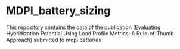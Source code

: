 # MDPI_battery_sizing
This repository contains the data of the publication (Evaluating Hybridization Potential Using Load Profile Metrics: A Rule-of-Thumb Approach) submitted to mdpi batteries

